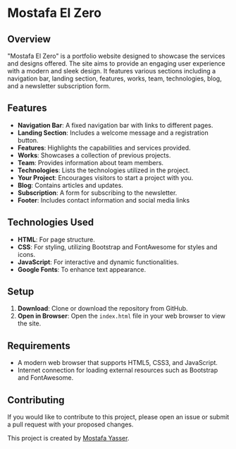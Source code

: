 # Mostafa El Zero

## Overview
"Mostafa El Zero" is a portfolio website designed to showcase the services and designs offered. The site aims to provide an engaging user experience with a modern and sleek design. It features various sections including a navigation bar, landing section, features, works, team, technologies, blog, and a newsletter subscription form.

## Features
- **Navigation Bar**: A fixed navigation bar with links to different pages.
- **Landing Section**: Includes a welcome message and a registration button.
- **Features**: Highlights the capabilities and services provided.
- **Works**: Showcases a collection of previous projects.
- **Team**: Provides information about team members.
- **Technologies**: Lists the technologies utilized in the project.
- **Your Project**: Encourages visitors to start a project with you.
- **Blog**: Contains articles and updates.
- **Subscription**: A form for subscribing to the newsletter.
- **Footer**: Includes contact information and social media links

## Technologies Used
- **HTML**: For page structure.
- **CSS**: For styling, utilizing Bootstrap and FontAwesome for styles and icons.
- **JavaScript**: For interactive and dynamic functionalities.
- **Google Fonts**: To enhance text appearance.

## Setup
1. **Download**: Clone or download the repository from GitHub.
2. **Open in Browser**: Open the `index.html` file in your web browser to view the site.

## Requirements
- A modern web browser that supports HTML5, CSS3, and JavaScript.
- Internet connection for loading external resources such as Bootstrap and FontAwesome.

## Contributing
If you would like to contribute to this project, please open an issue or submit a pull request with your proposed changes.

This project is created by [Mostafa Yasser](#).

